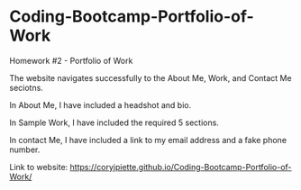 # Coding-Bootcamp-Portfolio-of-Work
Homework #2 - Portfolio of Work

The website navigates successfully to the About Me, Work, and Contact Me seciotns.

In About Me, I have included a headshot and bio.

In Sample Work, I have included the required 5 sections.

In contact Me, I have included a link to my email address and a fake phone number.


Link to website: https://coryjpiette.github.io/Coding-Bootcamp-Portfolio-of-Work/
